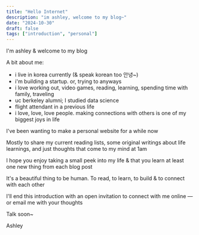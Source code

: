 ```yaml
---
title: "Hello Internet"
description: "im ashley, welcome to my blog~"
date: "2024-10-30"
draft: false
tags: ["introduction", "personal"]
---
```


I'm ashley & welcome to my blog

A bit about me: 
- i live in korea currently (& speak korean too 안녕~)
- i'm building a startup. or, trying to anyways
- i love working out, video games, reading, learning, spending time with family, traveling
- uc berkeley alumni; I studied data science
- flight attendant in a previous life
- i love, love, love people. making connections with others is one of my biggest joys in life

I've been wanting to make a personal website for a while now

Mostly to share my current reading lists, some original writings about life learnings, and just thoughts that come to my mind at 1am

I hope you enjoy taking a small peek into my life & that you learn at least one new thing from each blog post

It's a beautiful thing to be human. To read, to learn, to build & to connect with each other

I'll end this introduction with an open invitation to connect with me online — or email me with your thoughts

Talk soon~ 

Ashley